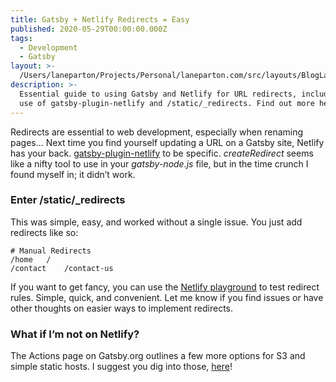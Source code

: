 ```yaml
---
title: Gatsby + Netlify Redirects = Easy
published: 2020-05-29T00:00:00.000Z
tags:
  - Development
  - Gatsby
layout: >-
  /Users/laneparton/Projects/Personal/laneparton.com/src/layouts/BlogLayout.astro
description: >-
  Essential guide to using Gatsby and Netlify for URL redirects, including the
  use of gatsby-plugin-netlify and /static/_redirects. Find out more here!
---
```


Redirects are essential to web development, especially when renaming pages… Next time you find yourself updating a URL on a Gatsby site, Netlify has your back. [gatsby-plugin-netlify](https://www.gatsbyjs.org/packages/gatsby-plugin-netlify/) to be specific. *createRedirect* seems like a nifty tool to use in your *gatsby-node.js* file, but in the time crunch I found myself in; it didn’t work.

### Enter /static/_redirects

This was simple, easy, and worked without a single issue. You just add redirects like so:

```
# Manual Redirects
/home   /
/contact    /contact-us
```

If you want to get fancy, you can use the [Netlify playground](https://play.netlify.com/redirects) to test redirect rules. Simple, quick, and convenient. Let me know if you find issues or have other thoughts on easier ways to implement redirects.

### What if I’m not on Netlify?

The Actions page on Gatsby.org outlines a few more options for S3 and simple static hosts. I suggest you dig into those, [here](https://www.gatsbyjs.org/docs/actions/#createRedirect)!

